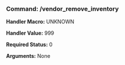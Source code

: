 ### Command: /vendor_remove_inventory

**Handler Macro:** UNKNOWN

**Handler Value:** 999

**Required Status:** 0

**Arguments:**
None
